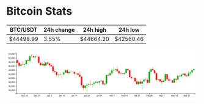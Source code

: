 # Bitcoin Stats

BTC/USDT|24h change|24h high|24h low|
|---|---|---|---|
|$44498.99|3.55%|$44664.20|$42560.46|

<img src="./chart.svg">
